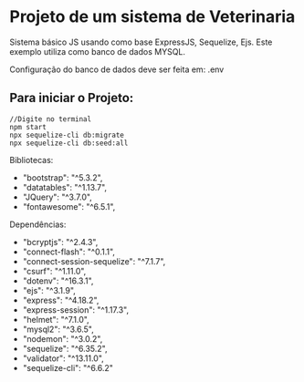# Projeto de um sistema de Veterinaria

Sistema básico JS usando como base ExpressJS, Sequelize, Ejs.
Este exemplo utiliza como banco de dados MYSQL.

Configuração do banco de dados deve ser feita em: .env

## Para iniciar o Projeto:
    //Digite no terminal
    npm start
    npx sequelize-cli db:migrate
    npx sequelize-cli db:seed:all

Bibliotecas: 
 - "bootstrap": "^5.3.2",
 - "datatables": "^1.13.7",
 - "JQuery": "^3.7.0",
 - "fontawesome": "^6.5.1",

Dependências:
 - "bcryptjs": "^2.4.3",
 - "connect-flash": "^0.1.1",
 - "connect-session-sequelize": "^7.1.7",
 - "csurf": "^1.11.0",
 - "dotenv": "^16.3.1",
 - "ejs": "^3.1.9",
 - "express": "^4.18.2",
 - "express-session": "^1.17.3",
 - "helmet": "^7.1.0",
 - "mysql2": "^3.6.5",
 - "nodemon": "^3.0.2",
 - "sequelize": "^6.35.2",
 - "validator": "^13.11.0",
 - "sequelize-cli": "^6.6.2"
